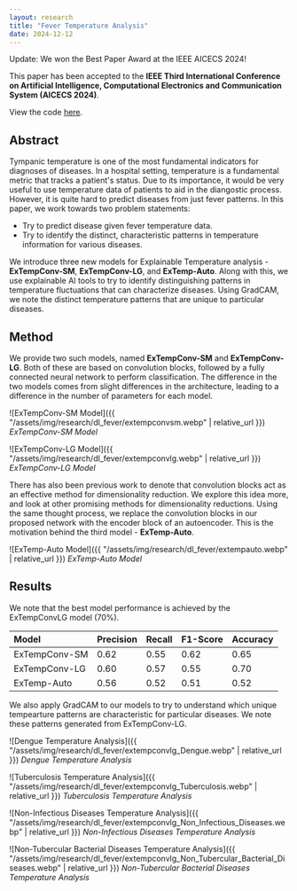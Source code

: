 ```yaml
---
layout: research
title: "Fever Temperature Analysis"
date: 2024-12-12
---
```


Update: We won the Best Paper Award at the IEEE AICECS 2024!

This paper has been accepted to the **IEEE Third International Conference on Artificial Intelligence, Computational Electronics and Communication System (AICECS 2024)**.

View the code [here](https://github.com/anirudhprabhakaran3/extemp).


## Abstract

Tympanic temperature is one of the most fundamental indicators for diagnoses of diseases. In a hospital setting, temperature is a fundamental metric that tracks a patient's status. Due to its importance, it would be very useful to use temperature data of patients to aid in the diangostic process. However, it is quite hard to predict diseases from just fever patterns. In this paper, we work towards two problem statements:

- Try to predict disease given fever temperature data.
- Try to identify the distinct, characteristic patterns in temperature information for various diseases.

We introduce three new models for Explainable Temperature analysis - **ExTempConv-SM**, **ExTempConv-LG**, and **ExTemp-Auto**. Along with this, we use explainable AI tools to try to identify distinguishing patterns in temperature fluctuations that can characterize diseases. Using GradCAM, we note the distinct temperature patterns that are unique to particular diseases.

## Method
We provide two such models, named **ExTempConv-SM** and **ExTempConv-LG**. Both of these are based on convolution blocks, followed by a fully connected neural network to perform classification. The difference in the two models comes from slight differences in the architecture, leading to a difference in the number of parameters for each model.

![ExTempConv-SM Model]({{ "/assets/img/research/dl_fever/extempconvsm.webp" | relative_url }})
*ExTempConv-SM Model*

![ExTempConv-LG Model]({{ "/assets/img/research/dl_fever/extempconvlg.webp" | relative_url }})
*ExTempConv-LG Model*

There has also been previous work to denote that convolution blocks act as an effective method for dimensionality reduction. We explore this idea more, and look at other promising methods for dimensionality reductions. Using the same thought process, we replace the convolution blocks in our proposed network with the encoder block of an autoencoder. This is the motivation behind the third model - **ExTemp-Auto**.

![ExTemp-Auto Model]({{ "/assets/img/research/dl_fever/extempauto.webp" | relative_url }})
*ExTemp-Auto Model*

## Results

We note that the best model performance is achieved by the ExTempConvLG model (70%).

| Model         | Precision | Recall | F1-Score | Accuracy
| :------------ | --------- | ------ | -------- | --------
| ExTempConv-SM | 0.62      | 0.55   | 0.62     | 0.65
| ExTempConv-LG | 0.60      | 0.57   | 0.55     | 0.70
| ExTemp-Auto   | 0.56      | 0.52   | 0.51     | 0.52  

We also apply GradCAM to our models to try to understand which unique tempearture patterns are characteristic for particular diseases. We note these patterns generated from ExTempConv-LG.

![Dengue Temperature Analysis]({{ "/assets/img/research/dl_fever/extempconvlg_Dengue.webp" | relative_url }})
*Dengue Temperature Analysis*

![Tuberculosis  Temperature Analysis]({{ "/assets/img/research/dl_fever/extempconvlg_Tuberculosis.webp" | relative_url }})
*Tuberculosis  Temperature Analysis*

![Non-Infectious Diseases Temperature Analysis]({{ "/assets/img/research/dl_fever/extempconvlg_Non_Infectious_Diseases.webp" | relative_url }})
*Non-Infectious Diseases  Temperature Analysis*

![Non-Tubercular Bacterial Diseases Temperature Analysis]({{ "/assets/img/research/dl_fever/extempconvlg_Non_Tubercular_Bacterial_Diseases.webp" | relative_url }})
*Non-Tubercular Bacterial Diseases Temperature Analysis*